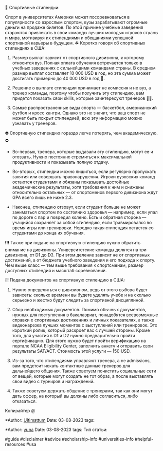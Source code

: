 🏀 Спортивные стипендии

Спорт в университетах Америки может посоревноваться в популярности со взрослым спортом, вузы зарабатывают огромные деньги на продаже билетов. По этой причине учебные заведения стараются привлекать в свои команды лучших молодых игроков страны и мира, мотивируя их стипендиями и обещаниями успешной спортивной карьеры в будущем. ☘ Коротко говоря об спортивных стипендиях в США:

1. Размер выплат зависит от спортивного дивизиона, к которому относится вуз. Полная оплата обучения встречается только в учебных заведениях с сильнейшими командами страны. В среднем размер выплат составляет 10 000 USD в год, но эта сумма может достигать примерно до 40 000 USD в год 🤯.

2. Решение о выплате стипендии принимает не комиссия и не вуз, а тренер команды, поэтому чтобы получить эту стипендию, вам придется показать свои skills, которые заинтересуют тренеров 🕵‍♂️.

3. Самые распространенные виды спорта — баскетбол, американский футбол и кросс кантри. Однако это не значит, что ваш спорт не может быть покрыт стипендией, всю эту информацию можно узнавать у тренеров.

⛔ Спортивную стипендию гораздо легче потерять, чем академическую. ⛔

- Во-первых, тренера, которые выдавали эту стипендию, могут ее и отозвать. Нужно постоянно стремиться к максимальной продуктивности и показывать полную отдачу.

- Во-вторых, стипендии можно лишиться, если регулярно пропускать занятия или совершать правонарушения. Игроки вузовских команд остаются студентами и обязаны показывать достойные академические результаты, хотя требования к ним и снижены относительно остальных — от спортсменов первого дивизиона ждут GPA всего лишь не ниже 2.3.

- Наконец, стипендию отзовут, если студент больше не может заниматься спортом по состоянию здоровья — например, если упал по дороге с пар и повредил колено. Есть и обратная сторона — учащийся сохраняет за собой стипендию, если травмировался во время игры или тренировки. Нередко такая стипендия остается со студентами до конца их обучения.

❗❗❗ Также при подаче на спортивную стипендию нужно обратить внимание на дивизионы. Университетские команды делятся на три дивизиона, от D1 до D3. При этом деление зависит не от спортивных достижений, а от бюджета учебного заведения и его подхода к спорту. Чем выше класс — тем выше требования к спортсменам, размер доступных стипендий и масштаб соревнований.

❕❕❕ Подача документов на спортивную стипендию в США:

1. Нужно определиться с дивизионом, ведь от этого выбора будет зависеть: сколько времени вы будете уделять учебе и на сколько серьезно и жестко будут следить за спортивной дисциплиной.

2. Сбор необходимых документов. Помимо обычных документов, нужных для поступления в бакалавриат, понадобятся всевозможные справки о спортивных достижениях и личных показателях, а также видеонарезка лучших моментов с выступлений или тренировок. Это короткий ролик, который раскроет вас с лучшей стороны. Кроме того, для участия в D1 и D2 нужно предварительно пройти сертификацию. Для этого нужно будет пройти верификацию на портале NCAA Eligibility Center, заполнить анкету и отправить свои результаты SAT/ACT. Стоимость этой услуги — 150 USD.

3. Из-за того, что стипендиями управляют тренера, а не admissions, вам предстоит искать контактные данные тренеров для дальнейшего общения. Также советуем почистить социальные сети от вещей, которые могут создать не тот образ, а после выставлять свои видео с турниров и награждений.

4. Также советуем держать общение с тренерами, так как они могут дать оффер, на который вы должны либо согласиться, либо отказаться.

Копирайтер @

*Author: [Ultimattum](https://t.me/Ultimattum)
Date: 03-08-2023
tags:

*Author: [yuna](https://t.me/auilt)
Date: 03-08-2023
tags:
Тип статьи:

#guide 
#disclaimer
#advice
#scholarship-info
#universities-info
#helpful-resources
#usa










